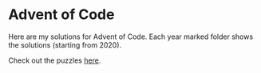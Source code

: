 # Advent of Code

Here are my solutions for Advent of Code. Each year marked folder shows the solutions (starting from 2020).

Check out the puzzles [here](https://adventofcode.com/).
